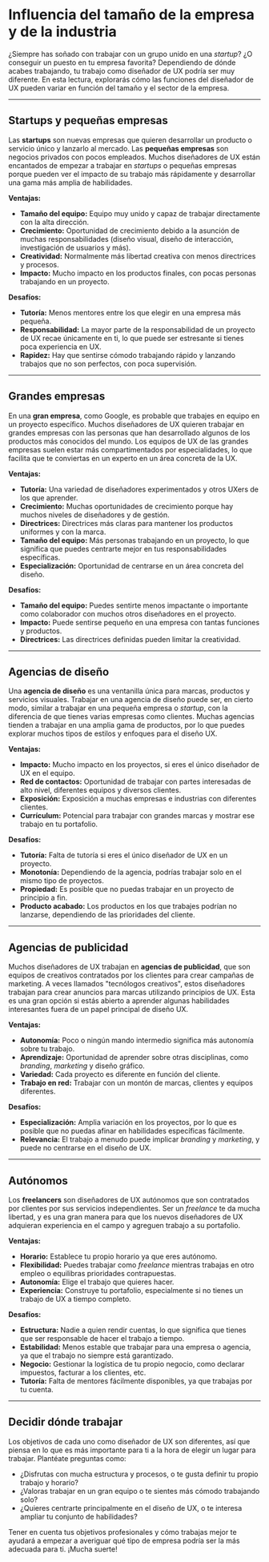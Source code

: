 # Influencia del tamaño de la empresa y de la industria

¿Siempre has soñado con trabajar con un grupo unido en una *startup*? ¿O conseguir un puesto en tu empresa favorita? Dependiendo de dónde acabes trabajando, tu trabajo como diseñador de UX podría ser muy diferente. En esta lectura, explorarás cómo las funciones del diseñador de UX pueden variar en función del tamaño y el sector de la empresa.

---

## Startups y pequeñas empresas

Las **startups** son nuevas empresas que quieren desarrollar un producto o servicio único y lanzarlo al mercado. Las **pequeñas empresas** son negocios privados con pocos empleados. Muchos diseñadores de UX están encantados de empezar a trabajar en *startups* o pequeñas empresas porque pueden ver el impacto de su trabajo más rápidamente y desarrollar una gama más amplia de habilidades.

**Ventajas:**

* **Tamaño del equipo:** Equipo muy unido y capaz de trabajar directamente con la alta dirección.
* **Crecimiento:** Oportunidad de crecimiento debido a la asunción de muchas responsabilidades (diseño visual, diseño de interacción, investigación de usuarios y más).
* **Creatividad:** Normalmente más libertad creativa con menos directrices y procesos.
* **Impacto:** Mucho impacto en los productos finales, con pocas personas trabajando en un proyecto.

**Desafíos:**

* **Tutoría:** Menos mentores entre los que elegir en una empresa más pequeña.
* **Responsabilidad:** La mayor parte de la responsabilidad de un proyecto de UX recae únicamente en ti, lo que puede ser estresante si tienes poca experiencia en UX.
* **Rapidez:** Hay que sentirse cómodo trabajando rápido y lanzando trabajos que no son perfectos, con poca supervisión.

---

## Grandes empresas

En una **gran empresa**, como Google, es probable que trabajes en equipo en un proyecto específico. Muchos diseñadores de UX quieren trabajar en grandes empresas con las personas que han desarrollado algunos de los productos más conocidos del mundo. Los equipos de UX de las grandes empresas suelen estar más compartimentados por especialidades, lo que facilita que te conviertas en un experto en un área concreta de la UX.

**Ventajas:**

* **Tutoría:** Una variedad de diseñadores experimentados y otros UXers de los que aprender.
* **Crecimiento:** Muchas oportunidades de crecimiento porque hay muchos niveles de diseñadores y de gestión.
* **Directrices:** Directrices más claras para mantener los productos uniformes y con la marca.
* **Tamaño del equipo:** Más personas trabajando en un proyecto, lo que significa que puedes centrarte mejor en tus responsabilidades específicas.
* **Especialización:** Oportunidad de centrarse en un área concreta del diseño.

**Desafíos:**

* **Tamaño del equipo:** Puedes sentirte menos impactante o importante como colaborador con muchos otros diseñadores en el proyecto.
* **Impacto:** Puede sentirse pequeño en una empresa con tantas funciones y productos.
* **Directrices:** Las directrices definidas pueden limitar la creatividad.

---

## Agencias de diseño

Una **agencia de diseño** es una ventanilla única para marcas, productos y servicios visuales. Trabajar en una agencia de diseño puede ser, en cierto modo, similar a trabajar en una pequeña empresa o *startup*, con la diferencia de que tienes varias empresas como clientes. Muchas agencias tienden a trabajar en una amplia gama de productos, por lo que puedes explorar muchos tipos de estilos y enfoques para el diseño UX.

**Ventajas:**

* **Impacto:** Mucho impacto en los proyectos, si eres el único diseñador de UX en el equipo.
* **Red de contactos:** Oportunidad de trabajar con partes interesadas de alto nivel, diferentes equipos y diversos clientes.
* **Exposición:** Exposición a muchas empresas e industrias con diferentes clientes.
* **Currículum:** Potencial para trabajar con grandes marcas y mostrar ese trabajo en tu portafolio.

**Desafíos:**

* **Tutoría:** Falta de tutoría si eres el único diseñador de UX en un proyecto.
* **Monotonía:** Dependiendo de la agencia, podrías trabajar solo en el mismo tipo de proyectos.
* **Propiedad:** Es posible que no puedas trabajar en un proyecto de principio a fin.
* **Producto acabado:** Los productos en los que trabajes podrían no lanzarse, dependiendo de las prioridades del cliente.

---

## Agencias de publicidad

Muchos diseñadores de UX trabajan en **agencias de publicidad**, que son equipos de creativos contratados por los clientes para crear campañas de marketing. A veces llamados "tecnólogos creativos", estos diseñadores trabajan para crear anuncios para marcas utilizando principios de UX. Esta es una gran opción si estás abierto a aprender algunas habilidades interesantes fuera de un papel principal de diseño UX.

**Ventajas:**

* **Autonomía:** Poco o ningún mando intermedio significa más autonomía sobre tu trabajo.
* **Aprendizaje:** Oportunidad de aprender sobre otras disciplinas, como *branding*, *marketing* y diseño gráfico.
* **Variedad:** Cada proyecto es diferente en función del cliente.
* **Trabajo en red:** Trabajar con un montón de marcas, clientes y equipos diferentes.

**Desafíos:**

* **Especialización:** Amplia variación en los proyectos, por lo que es posible que no puedas afinar en habilidades específicas fácilmente.
* **Relevancia:** El trabajo a menudo puede implicar *branding* y *marketing*, y puede no centrarse en el diseño de UX.

---

## Autónomos

Los **freelancers** son diseñadores de UX autónomos que son contratados por clientes por sus servicios independientes. Ser un *freelance* te da mucha libertad, y es una gran manera para que los nuevos diseñadores de UX adquieran experiencia en el campo y agreguen trabajo a su portafolio.

**Ventajas:**

* **Horario:** Establece tu propio horario ya que eres autónomo.
* **Flexibilidad:** Puedes trabajar como *freelance* mientras trabajas en otro empleo o equilibras prioridades contrapuestas.
* **Autonomía:** Elige el trabajo que quieres hacer.
* **Experiencia:** Construye tu portafolio, especialmente si no tienes un trabajo de UX a tiempo completo.

**Desafíos:**

* **Estructura:** Nadie a quien rendir cuentas, lo que significa que tienes que ser responsable de hacer el trabajo a tiempo.
* **Estabilidad:** Menos estable que trabajar para una empresa o agencia, ya que el trabajo no siempre está garantizado.
* **Negocio:** Gestionar la logística de tu propio negocio, como declarar impuestos, facturar a los clientes, etc.
* **Tutoría:** Falta de mentores fácilmente disponibles, ya que trabajas por tu cuenta.

---

## Decidir dónde trabajar

Los objetivos de cada uno como diseñador de UX son diferentes, así que piensa en lo que es más importante para ti a la hora de elegir un lugar para trabajar. Plantéate preguntas como:

* ¿Disfrutas con mucha estructura y procesos, o te gusta definir tu propio trabajo y horario?
* ¿Valoras trabajar en un gran equipo o te sientes más cómodo trabajando solo?
* ¿Quieres centrarte principalmente en el diseño de UX, o te interesa ampliar tu conjunto de habilidades?

Tener en cuenta tus objetivos profesionales y cómo trabajas mejor te ayudará a empezar a averiguar qué tipo de empresa podría ser la más adecuada para ti. ¡Mucha suerte!
